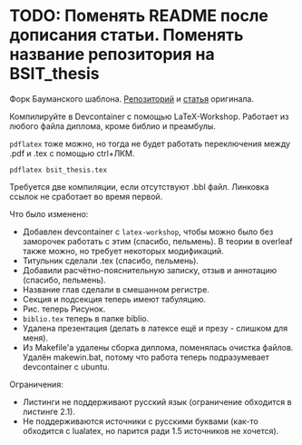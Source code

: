 # TODO: Поменять README после дописания статьи. Поменять название репозитория на BSIT_thesis

Форк Бауманского шаблона. [Репозиторий](https://github.com/NikitaDmitryuk/ThesisMagistr) и [статья](https://habr.com/ru/post/692596/) оригинала.

Компилируйте в Devcontainer с помощью LaTeX-Workshop. Работает из любого файла диплома, кроме библио и преамбулы.

`pdflatex` тоже можно, но тогда не будет работать переключения между .pdf и .tex с помощью ctrl+ЛКМ.

```shell
pdflatex bsit_thesis.tex
```
Требуется две компиляции, если отсутствуют .bbl файл. Линковка ссылок не сработает во время первой.

Что было изменено:
- Добавлен devcontainer с `latex-workshop`, чтобы можно было без заморочек работать с этим (спасибо, пельмень). В теории в overleaf также можно, но требует некоторых модификаций.
- Титульник сделали .tex (спасибо, пельмень).
- Добавили расчётно-пояснительную записку, отзыв и аннотацию (спасибо, пельмень).
- Название глав сделали в смешанном регистре.
- Секция и подсекция теперь имеют табуляцию.
- Рис. теперь Рисунок.
- `biblio.tex` теперь в папке biblio.
- Удалена презентация (делать в латексе ещё и презу - слишком для меня).
- Из Makefile'а удалены сборка диплома, поменялась очистка файлов. Удалён makewin.bat, потому что работа теперь подразумевает devcontainer с ubuntu.

Ограничения:
- Листинги не поддерживают русский язык (ограничение обходится в листинге 2.1).
- Не поддерживаются источники с русскими буквами (как-то обходится с lualatex, но парится ради 1.5 источников не хочется).